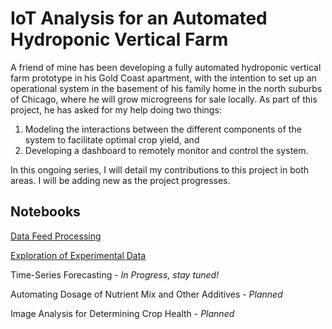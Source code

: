 # IoT Analysis for an Automated Hydroponic Vertical Farm
A friend of mine has been developing a fully automated hydroponic vertical farm prototype in his Gold Coast apartment, 
with the intention to set up an operational system in the basement of his family home in the north suburbs of Chicago, 
where he will grow microgreens for sale locally. As part of this project, he has asked for my help doing two things:

1. Modeling the interactions between the different components of the system to facilitate optimal crop yield, and
2. Developing a dashboard to remotely monitor and control the system.  

In this ongoing series, I will detail my contributions to this project in both areas. I will be 
adding new as the project progresses.

## Notebooks

[Data Feed Processing](https://github.com/arosenblum1/arosenblum1/blob/main/Projects/Rosies_Farm/RF_DataProcessing.ipynb)

[Exploration of Experimental Data](https://github.com/arosenblum1/arosenblum1/blob/main/Projects/Rosies_Farm/RF_Exploration.ipynb)

Time-Series Forecasting - *In Progress, stay tuned!*

Automating Dosage of Nutrient Mix and Other Additives - *Planned*

Image Analysis for Determining Crop Health - *Planned*

